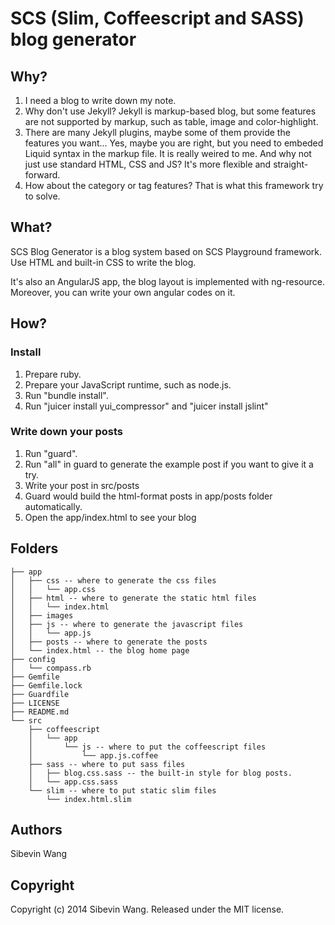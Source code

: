# SCS (Slim, Coffeescript and SASS) blog generator

## Why?

1. I need a blog to write down my note.
2. Why don't use Jekyll? Jekyll is markup-based blog, but some features are not supported by markup, such as table, image and color-highlight.
3. There are many Jekyll plugins, maybe some of them provide the features you want...  Yes, maybe you are right, but you need to embeded Liquid syntax in the markup file. It is really weired to me. And why not just use standard HTML, CSS and JS? It's more flexible and straight-forward.
4. How about the category or tag features? That is what this framework try to solve.

## What?

SCS Blog Generator is a blog system based on SCS Playground framework. Use HTML and built-in CSS to write the blog.

It's also an AngularJS app, the blog layout is implemented with ng-resource. Moreover, you can write your own angular codes on it.

## How?

### Install

1. Prepare ruby.
2. Prepare your JavaScript runtime, such as node.js.
3. Run "bundle install".
4. Run "juicer install yui_compressor" and "juicer install jslint"

### Write down your posts

1. Run "guard".
2. Run "all" in guard to generate the example post if you want to give it a try.
3. Write your post in src/posts
4. Guard would build the html-format posts in app/posts folder automatically.
5. Open the app/index.html to see your blog

## Folders

    ├── app
    │   ├── css -- where to generate the css files
    │   │   └── app.css
    │   ├── html -- where to generate the static html files
    │   │   └── index.html
    │   ├── images
    │   ├── js -- where to generate the javascript files
    │   │   └── app.js
    │   ├── posts -- where to generate the posts
    │   └── index.html -- the blog home page
    ├── config
    │   └── compass.rb
    ├── Gemfile
    ├── Gemfile.lock
    ├── Guardfile
    ├── LICENSE
    ├── README.md
    └── src
        ├── coffeescript
        │   └── app
        │       └── js -- where to put the coffeescript files
        │           └── app.js.coffee
        ├── sass -- where to put sass files
        │   ├── blog.css.sass -- the built-in style for blog posts.
        │   └── app.css.sass
        └── slim -- where to put static slim files
            └── index.html.slim

## Authors

Sibevin Wang

## Copyright

Copyright (c) 2014 Sibevin Wang. Released under the MIT license.

